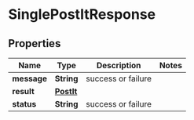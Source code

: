 
# SinglePostItResponse

## Properties
Name | Type | Description | Notes
------------ | ------------- | ------------- | -------------
**message** | **String** | success or failure | 
**result** | [**PostIt**](PostIt.md) |  | 
**status** | **String** | success or failure | 



